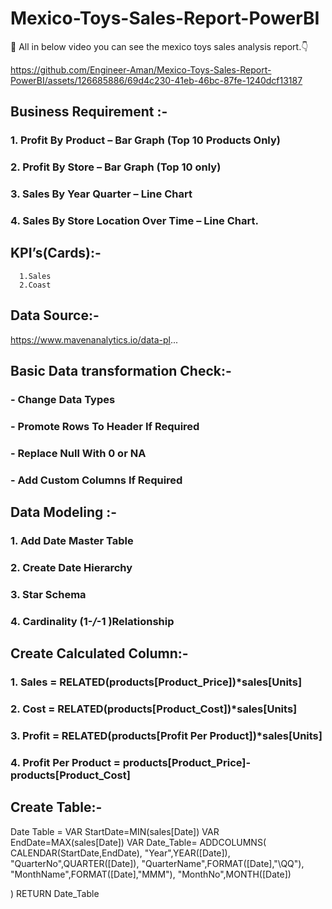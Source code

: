 # Mexico-Toys-Sales-Report-PowerBI
:wave: All in below video you can see the mexico toys sales analysis report.:point_down:



https://github.com/Engineer-Aman/Mexico-Toys-Sales-Report-PowerBI/assets/126685886/69d4c230-41eb-46bc-87fe-1240dcf13187


## Business Requirement :- 
### 1.	Profit By Product – Bar Graph (Top 10 Products Only)
### 2.	Profit By Store – Bar Graph (Top 10 only)
### 3.	Sales By Year Quarter – Line Chart
### 4.	Sales By Store Location Over Time – Line Chart.



## KPI’s(Cards):-
      1.Sales 
      2.Coast
      



## Data Source:-

  https://www.mavenanalytics.io/data-pl...





## Basic Data transformation Check:-

### -	Change Data Types
### -	Promote Rows To Header If Required
### -	Replace Null With 0 or NA
### -	Add Custom Columns If Required


## Data Modeling :- 
### 1.	Add Date Master Table 
### 2.	Create Date Hierarchy
### 3.	Star Schema
### 4.	Cardinality (1-*/*-1 )Relationship



## Create Calculated Column:-
 ### 1. Sales = RELATED(products[Product_Price])*sales[Units] 
 ### 2. Cost = RELATED(products[Product_Cost])*sales[Units] 
 ### 3. Profit = RELATED(products[Profit Per Product])*sales[Units]
 ### 4. Profit Per Product = products[Product_Price]-products[Product_Cost]

## Create Table:-
Date Table = 
VAR StartDate=MIN(sales[Date])
VAR EndDate=MAX(sales[Date])
VAR Date_Table=
ADDCOLUMNS(
     CALENDAR(StartDate,EndDate),
     "Year",YEAR([Date]),
     "QuarterNo",QUARTER([Date]),
     "QuarterName",FORMAT([Date],"\QQ"),
     "MonthName",FORMAT([Date],"MMM"),
     "MonthNo",MONTH([Date])

)
RETURN Date_Table


	


